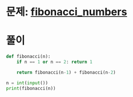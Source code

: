 # 문제: [fibonacci_numbers](https://www.hackerrank.com/challenges/ctci-fibonacci-numbers/problem?isFullScreen=true&h_l=interview&playlist_slugs%5B%5D=interview-preparation-kit&playlist_slugs%5B%5D=recursion-backtracking) 

# 풀이 
```python
def fibonacci(n):
    if n == 1 or n == 2: return 1

    return fibonacci(n-1) + fibonacci(n-2)

n = int(input())
print(fibonacci(n))
```
